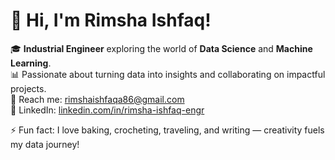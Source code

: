 
# 👋 Hi, I'm Rimsha Ishfaq!  


🎓 **Industrial Engineer** exploring the world of **Data Science** and **Machine Learning**.  
📊 Passionate about turning data into insights and collaborating on impactful projects.  
📧 Reach me: [rimshaishfaqa86@gmail.com](mailto:rimshaishfaqa86@gmail.com)  
💼 LinkedIn: [linkedin.com/in/rimsha-ishfaq-engr](https://www.linkedin.com/in/rimsha-ishfaq-engr)  

⚡ Fun fact: I love baking, crocheting, traveling, and writing — creativity fuels my data journey!  
